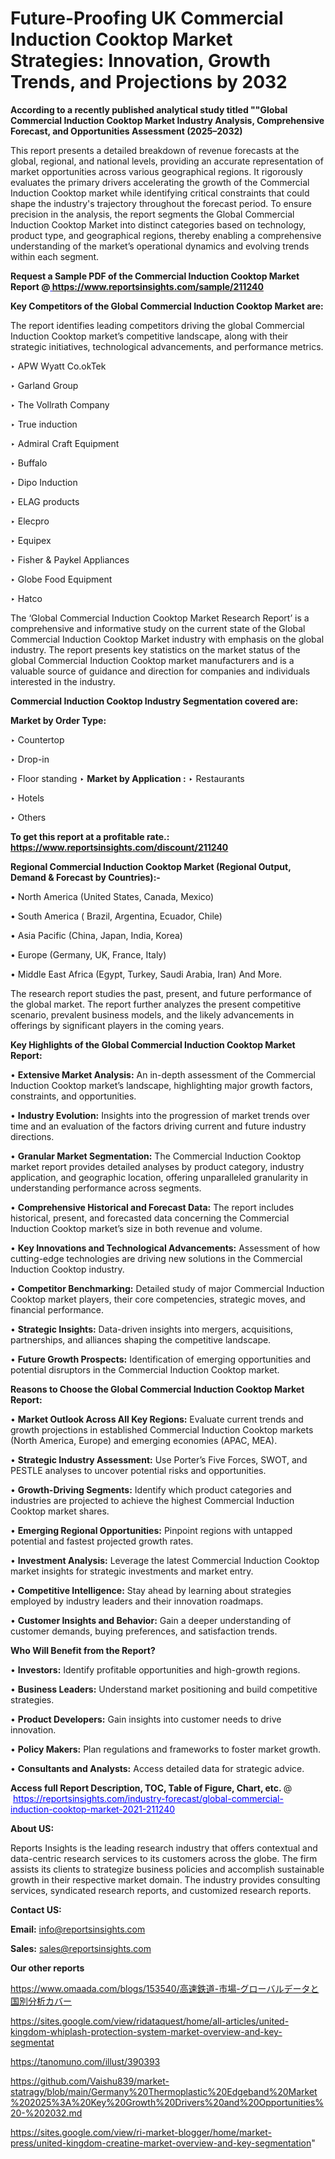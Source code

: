# Future-Proofing UK Commercial Induction Cooktop Market Strategies: Innovation, Growth Trends, and Projections by 2032

<strong>According to a recently published analytical study titled ""Global Commercial Induction Cooktop Market Industry Analysis, Comprehensive Forecast, and Opportunities Assessment (2025–2032)</strong>

This report presents a detailed breakdown of revenue forecasts at the global, regional, and national levels, providing an accurate representation of market opportunities across various geographical regions. It rigorously evaluates the primary drivers accelerating the growth of the Commercial Induction Cooktop market while identifying critical constraints that could shape the industry's trajectory throughout the forecast period. To ensure precision in the analysis, the report segments the Global Commercial Induction Cooktop Market into distinct categories based on technology, product type, and geographical regions, thereby enabling a comprehensive understanding of the market’s operational dynamics and evolving trends within each segment.

<strong>Request a Sample PDF of the Commercial Induction Cooktop Market Report </strong><strong>@<a href=https://www.reportsinsights.com/sample/211240 style=color:#0000ff;> https://www.reportsinsights.com/sample/211240</a></strong></font>

<strong>Key Competitors of the Global Commercial Induction Cooktop Market are:</strong>

The report identifies leading competitors driving the global Commercial Induction Cooktop market’s competitive landscape, along with their strategic initiatives, technological advancements, and performance metrics.

‣ APW Wyatt
 Co.okTek

‣ Garland Group

‣ The Vollrath Company

‣ True induction

‣ Admiral Craft Equipment

‣ Buffalo

‣ Dipo Induction

‣ ELAG products

‣ Elecpro

‣ Equipex

‣ Fisher & Paykel Appliances

‣ Globe Food Equipment

‣ Hatco

The ‘Global Commercial Induction Cooktop Market Research Report’ is a comprehensive and informative study on the current state of the Global Commercial Induction Cooktop Market industry with emphasis on the global industry. The report presents key statistics on the market status of the global Commercial Induction Cooktop market manufacturers and is a valuable source of guidance and direction for companies and individuals interested in the industry.

<strong>Commercial Induction Cooktop Industry Segmentation covered are:</strong>

<strong>Market by Order Type: </strong>

‣ Countertop

‣ Drop-in

‣ Floor standing
‣ 
<strong>Market by Application :</strong>
‣ Restaurants

‣ Hotels

‣ Others

<strong>To get this report at a profitable rate.: <a href=https://www.reportsinsights.com/discount/211240 style=color:#0000ff;>https://www.reportsinsights.com/discount/211240</a></strong></font>

<strong>Regional Commercial Induction Cooktop Market (Regional Output, Demand &amp; Forecast by Countries):-</strong>

• North America (United States, Canada, Mexico)

• South America ( Brazil, Argentina, Ecuador, Chile)

• Asia Pacific (China, Japan, India, Korea)

• Europe (Germany, UK, France, Italy)

• Middle East Africa (Egypt, Turkey, Saudi Arabia, Iran) And More.

The research report studies the past, present, and future performance of the global market. The report further analyzes the present competitive scenario, prevalent business models, and the likely advancements in offerings by significant players in the coming years.

<strong>Key Highlights of the Global Commercial Induction Cooktop Market Report:</strong>

• <strong>Extensive Market Analysis:</strong> An in-depth assessment of the Commercial Induction Cooktop market’s landscape, highlighting major growth factors, constraints, and opportunities.

• <strong>Industry Evolution:</strong> Insights into the progression of market trends over time and an evaluation of the factors driving current and future industry directions.

• <strong>Granular Market Segmentation:</strong> The Commercial Induction Cooktop market report provides detailed analyses by product category, industry application, and geographic location, offering unparalleled granularity in understanding performance across segments.

• <strong>Comprehensive Historical and Forecast Data:</strong> The report includes historical, present, and forecasted data concerning the Commercial Induction Cooktop market’s size in both revenue and volume.

• <strong>Key Innovations and Technological Advancements:</strong> Assessment of how cutting-edge technologies are driving new solutions in the Commercial Induction Cooktop industry.

• <strong>Competitor Benchmarking:</strong> Detailed study of major Commercial Induction Cooktop market players, their core competencies, strategic moves, and financial performance.

• <strong>Strategic Insights:</strong> Data-driven insights into mergers, acquisitions, partnerships, and alliances shaping the competitive landscape.

• <strong>Future Growth Prospects:</strong> Identification of emerging opportunities and potential disruptors in the Commercial Induction Cooktop market.

<strong>Reasons to Choose the Global Commercial Induction Cooktop Market Report:</strong>

• <strong>Market Outlook Across All Key Regions:</strong> Evaluate current trends and growth projections in established Commercial Induction Cooktop markets (North America, Europe) and emerging economies (APAC, MEA).

• <strong>Strategic Industry Assessment:</strong> Use Porter’s Five Forces, SWOT, and PESTLE analyses to uncover potential risks and opportunities.

• <strong>Growth-Driving Segments:</strong> Identify which product categories and industries are projected to achieve the highest Commercial Induction Cooktop market shares.

• <strong>Emerging Regional Opportunities:</strong> Pinpoint regions with untapped potential and fastest projected growth rates.

• <strong>Investment Analysis:</strong> Leverage the latest Commercial Induction Cooktop market insights for strategic investments and market entry.

• <strong>Competitive Intelligence:</strong> Stay ahead by learning about strategies employed by industry leaders and their innovation roadmaps.

• <strong>Customer Insights and Behavior:</strong> Gain a deeper understanding of customer demands, buying preferences, and satisfaction trends.

<strong>Who Will Benefit from the Report?</strong>

• <strong>Investors:</strong> Identify profitable opportunities and high-growth regions.

• <strong>Business Leaders:</strong> Understand market positioning and build competitive strategies.

• <strong>Product Developers:</strong> Gain insights into customer needs to drive innovation.

• <strong>Policy Makers:</strong> Plan regulations and frameworks to foster market growth.

• <strong>Consultants and Analysts:</strong> Access detailed data for strategic advice.
</ul>
<strong>Access full Report Description, TOC, Table of Figure, Chart, etc. </strong>@  <a href=https://reportsinsights.com/industry-forecast/global-commercial-induction-cooktop-market-2021-211240 style=color:#0000ff;>https://reportsinsights.com/industry-forecast/global-commercial-induction-cooktop-market-2021-211240</a></font>

<strong><strong>About US</strong>:</strong>

Reports Insights is the leading research industry that offers contextual and data-centric research services to its customers across the globe. The firm assists its clients to strategize business policies and accomplish sustainable growth in their respective market domain. The industry provides consulting services, syndicated research reports, and customized research reports.

<strong>Contact US:</strong>

<p class=""""><b>Email:</b> <a href=mailto:info@reportsinsights.com>info@reportsinsights.com</a></p>
<p class=""""><b>Sales:</b> <a href=mailto:sales@reportsinsights.com>sales@reportsinsights.com</a></p>

<strong>Our other reports</strong>

<a href=https://www.omaada.com/blogs/153540/高速鉄道-市場-グローバルデータと国別分析カバー>https://www.omaada.com/blogs/153540/高速鉄道-市場-グローバルデータと国別分析カバー</a>

<a href=https://sites.google.com/view/ridataquest/home/all-articles/united-kingdom-whiplash-protection-system-market-overview-and-key-segmentat>https://sites.google.com/view/ridataquest/home/all-articles/united-kingdom-whiplash-protection-system-market-overview-and-key-segmentat</a>

<a href=https://tanomuno.com/illust/390393>https://tanomuno.com/illust/390393</a>

<a href=https://github.com/Vaishu839/market-statragy/blob/main/Germany%20Thermoplastic%20Edgeband%20Market%202025%3A%20Key%20Growth%20Drivers%20and%20Opportunities%20-%202032.md>https://github.com/Vaishu839/market-statragy/blob/main/Germany%20Thermoplastic%20Edgeband%20Market%202025%3A%20Key%20Growth%20Drivers%20and%20Opportunities%20-%202032.md</a>

<a href=https://sites.google.com/view/ri-market-blogger/home/market-press/united-kingdom-creatine-market-overview-and-key-segmentation>https://sites.google.com/view/ri-market-blogger/home/market-press/united-kingdom-creatine-market-overview-and-key-segmentation</a>"
